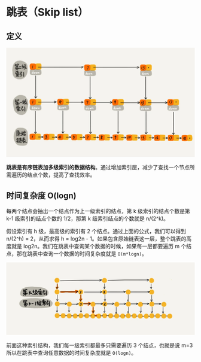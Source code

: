 # 跳表（Skip list）

## 定义

![skip_list](../static/skip_list.webp)

**跳表是有序链表加多级索引的数据结构**。通过增加索引层，减少了查找一个节点所需遍历的结点个数，提高了查找效率。

## 时间复杂度 O(logn)

每两个结点会抽出一个结点作为上一级索引的结点，第 k 级索引的结点个数是第 k-1 级索引的结点个数的 1/2，那第 k 级索引结点的个数就是 n/(2^k)。

假设索引有 h 级，最高级的索引有 2 个结点。通过上面的公式，我们可以得到 n/(2^h) = 2，从而求得 h = log2n - 1。如果包含原始链表这一层，整个跳表的高度就是 log2n。我们在跳表中查询某个数据的时候，如果每一层都要遍历 m 个结点，那在跳表中查询一个数据的时间复杂度就是 `O(m*logn)`。

![skip_list_index](../static/skip_list_index.webp)

前面这种索引结构，我们每一级索引都最多只需要遍历 3 个结点，也就是说 m=3 所以在跳表中查询任意数据的时间复杂度就是 `O(logn)`。